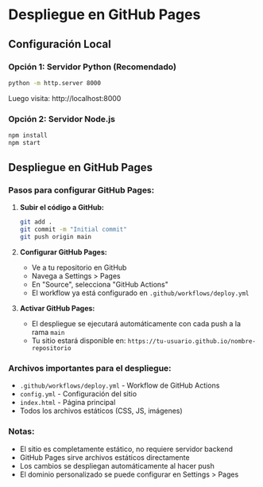 # Despliegue en GitHub Pages

## Configuración Local

### Opción 1: Servidor Python (Recomendado)
```bash
python -m http.server 8000
```
Luego visita: http://localhost:8000

### Opción 2: Servidor Node.js
```bash
npm install
npm start
```

## Despliegue en GitHub Pages

### Pasos para configurar GitHub Pages:

1. **Subir el código a GitHub:**
   ```bash
   git add .
   git commit -m "Initial commit"
   git push origin main
   ```

2. **Configurar GitHub Pages:**
   - Ve a tu repositorio en GitHub
   - Navega a Settings > Pages
   - En "Source", selecciona "GitHub Actions"
   - El workflow ya está configurado en `.github/workflows/deploy.yml`

3. **Activar GitHub Pages:**
   - El despliegue se ejecutará automáticamente con cada push a la rama `main`
   - Tu sitio estará disponible en: `https://tu-usuario.github.io/nombre-repositorio`

### Archivos importantes para el despliegue:

- `.github/workflows/deploy.yml` - Workflow de GitHub Actions
- `config.yml` - Configuración del sitio
- `index.html` - Página principal
- Todos los archivos estáticos (CSS, JS, imágenes)

### Notas:

- El sitio es completamente estático, no requiere servidor backend
- GitHub Pages sirve archivos estáticos directamente
- Los cambios se despliegan automáticamente al hacer push
- El dominio personalizado se puede configurar en Settings > Pages
